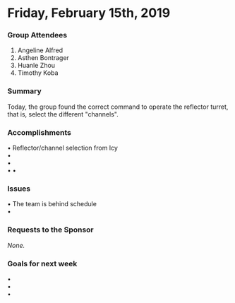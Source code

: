 # Friday, February 15th, 2019


### Group Attendees
1. Angeline Alfred 
2. Asthen Bontrager
3. Huanle Zhou
4. Timothy Koba

### Summary
Today, the group found the correct command to operate the reflector turret, that is, select
the different "channels". 
### Accomplishments
• Reflector/channel selection from Icy \
•  \
•  \
• 
• 

### Issues
• The team is behind schedule \
•  

### Requests to the Sponsor
_None._

### Goals for next week
•  \
•  \
•  
